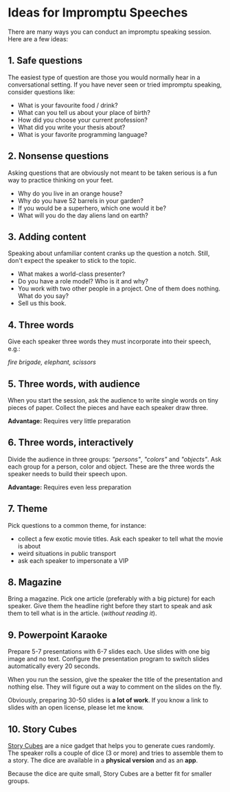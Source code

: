 
# Ideas for Impromptu Speeches

There are many ways you can conduct an impromptu speaking session. Here are a few ideas:

## 1. Safe questions

The easiest type of question are those you would normally hear in a conversational setting. If you have never seen or tried impromptu speaking, consider questions like:

* What is your favourite food / drink?
* What can you tell us about your place of birth?
* How did you choose your current profession?
* What did you write your thesis about?
* What is your favorite programming language?

## 2. Nonsense questions

Asking questions that are obviously not meant to be taken serious is a fun way to practice thinking on your feet.

* Why do you live in an orange house?
* Why do you have 52 barrels in your garden?
* If you would be a superhero, which one would it be?
* What will you do the day aliens land on earth?


## 3. Adding content

Speaking about unfamiliar content cranks up the question a notch. Still, don't expect the speaker to stick to the topic.

* What makes a world-class presenter?
* Do you have a role model? Who is it and why?
* You work with two other people in a project. One of them does nothing. What do you say?
* Sell us this book.


## 4. Three words

Give each speaker three words they must incorporate into their speech, e.g.:

*fire brigade, elephant, scissors*


## 5. Three words, with audience

When you start the session, ask the audience to write single words on tiny pieces of paper. Collect the pieces and have each speaker draw three.

**Advantage:** Requires very little preparation

## 6. Three words, interactively

Divide the audience in three groups: *"persons"*, *"colors"* and *"objects"*. Ask each group for a person, color and object. These are the three words the speaker needs to build their speech upon.

**Advantage:** Requires even less preparation

## 7. Theme

Pick questions to a common theme, for instance:

* collect a few exotic movie titles. Ask each speaker to tell what the movie is about
* weird situations in public transport
* ask each speaker to impersonate a VIP


## 8. Magazine

Bring a magazine. Pick one article (preferably with a big picture) for each speaker. Give them the headline right before they start to speak and ask them to tell what is in the article. (*without reading it*).


## 9. Powerpoint Karaoke

Prepare 5-7 presentations with 6-7 slides each. Use slides with one big image and no text. Configure the presentation program to switch slides automatically every 20 seconds. 

When you run the session, give the speaker the title of the presentation and nothing else. They will figure out a way to comment on the slides on the fly.

Obviously, preparing 30-50 slides is **a lot of work**. If you know a link to slides with an open license, please let me know.


## 10. Story Cubes

[Story Cubes](https://www.storycubes.com/) are a nice gadget that helps you to generate cues randomly. The speaker rolls a couple of dice (3 or more) and tries to assemble them to a story. The dice are available in a **physical version** and as an **app**.

Because the dice are quite small, Story Cubes are a better fit for smaller groups.
